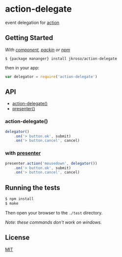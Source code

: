 
# action-delegate

  event delegation for [action](//github.com/jkroso/action)

## Getting Started

_With [component](//github.com/component/component), [packin](//github.com/jkroso/packin) or [npm](//github.com/isaacs/npm)_  

	$ {package mananger} install jkroso/action-delegate

then in your app:

```js
var delegator = require('action-delegate')
```

## API

- [action-delegate()](#action-delegate)
- [presenter()](#presenter)

### action-delegate()

```js
delegator()
	.on('> button.ok', submit)
	.on('> button.cancel', cancel)
```

### with [presenter](//github.com/jkroso/presenter)

```js
presenter.action('mousedown', delegator())
	.on('> button.ok', submit)
	.on('> button.cancel', cancel)
```

## Running the tests

```bash
$ npm install
$ make
```
Then open your browser to the `./test` directory.

_Note: these commands don't work on windows._ 

## License 

[MIT](License)